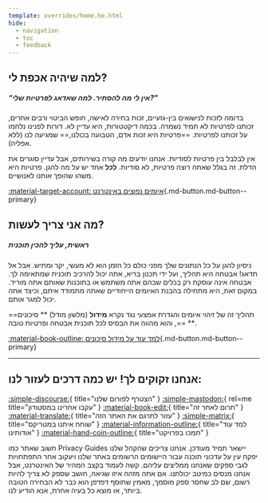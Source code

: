 ```yaml
---
template: overrides/home.he.html
hide:
  - navigation
  - toc
  - feedback
---
```


<!-- markdownlint-disable-next-line -->
## למה שיהיה אכפת לי?

##### “אין לי מה להסתיר. למה שאדאג לפרטיות שלי?"

בדומה לזכות לנישואים בין-גזעיים, זכות בחירה לאישה, חופש הביטוי ורבים אחרים, זכותנו לפרטיות לא תמיד נשמרה. בכמה דיקטטורות, היא עדיין לא. דורות לפנינו נלחמו על זכותנו לפרטיות. ==פרטיות היא זכות אדם, הטבועה בכולנו,== שמגיעה לנו (ללא אפליה).

אין לבלבל בין פרטיות לסודיות. אנחנו יודעים מה קורה בשירותים, אבל עדיין סוגרים את הדלת. זה בגלל שאתה רוצה פרטיות, לא סודיות. **לכל** אחד יש על מה להגן. פרטיות היא משהו שהופך אותנו לאנושיים.

[:material-target-account: איומים נפוצים באינטרנט](basics/common-threats.md ""){.md-button.md-button--primary}

## מה אני צריך לעשות?

##### ראשית, עליך להכין תוכנית

ניסיון להגן על כל הנתונים שלך מפני כולם כל הזמן הוא לא מעשי, יקר ומתיש. אבל אל תדאג! אבטחה היא תהליך, ועל ידי תכנון בריא, אתה יכול להרכיב תוכנית שמתאימה לך. אבטחה אינה עוסקת רק בכלים שבהם אתה משתמש או בתוכנות שאותם אתה מוריד. במקום זאת, היא מתחילה בהבנת האיומים הייחודיים שאתה מתמודד איתם, וכיצד אתה יכול למגר אותם.

==תהליך זה של זיהוי איומים והגדרת אמצעי נגד נקרא **מידול** (מלשון מודל) ** סיכונים ** ==, והוא מהווה את הבסיס לכל תוכנית אבטחה ופרטיות טובה.

[:material-book-outline: למד עוד על מידול סיכונים](basics/threat-modeling.md ""){.md-button.md-button--primary}

---

## אנחנו זקוקים לך! יש כמה דרכים לעזור לנו:

[:simple-discourse:](https://discuss.privacyguides.net/){ title="הצטרף לפורום שלנו" }
[:simple-mastodon:](https://mastodon.neat.computer/@privacyguides){ rel=me title="עקבו אחרינו במסטודון" }
[:material-book-edit:](https://github.com/privacyguides/privacyguides.org){ title="תרום לאתר זה" }
[:material-translate:](https://matrix.to/#/#pg-i18n:aragon.sh){ title="עזור לתרגם את האתר הזה" }
[:simple-matrix:](https://matrix.to/#/#privacyguides:matrix.org){ title="שוחח איתנו במטריקס" }
[:material-information-outline:](about/index.md){ title="למד עוד אודותינו" }
[:material-hand-coin-outline:](about/donate.md){ title="תמכו בפרויקט" }

חשוב שאתר כמו Privacy Guides יישאר תמיד מעודכן. אנחנו צריכים שהקהל שלנו יפקח עין על עדכוני תוכנה עבור היישומים הרשומים באתר שלנו ויעקוב אחר התפתחויות לגבי ספקים שאנחנו ממליצים עליהם. קשה לעמוד בקצב המהיר של האינטרנט, אבל אנחנו מנסים כמיטב יכולתנו. אם אתה מזהה איזו שגיאה, חושב שספק לא צריך להיות רשום, שם לב שחסר ספק מוסמך, מאמין שתוסף דפדפן הוא כבר לא הבחירה הטובה ביותר, או מוצא כל בעיה אחרת, אנא הודיע לנו.
